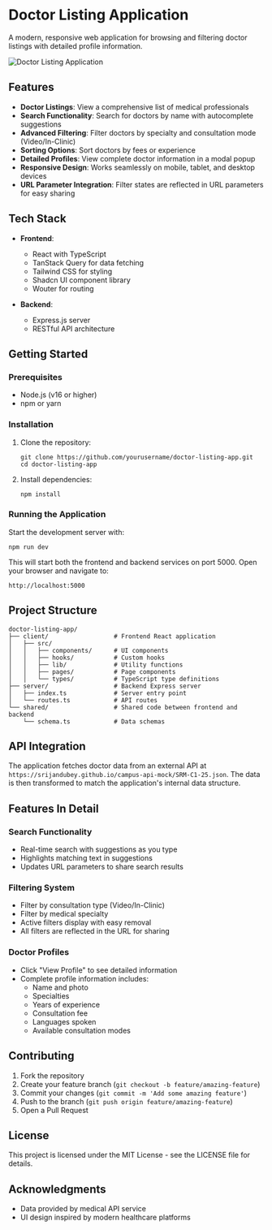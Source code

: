 # Doctor Listing Application

A modern, responsive web application for browsing and filtering doctor listings with detailed profile information.

![Doctor Listing Application](https://i.imgur.com/placeholder-image.jpg)

## Features

- **Doctor Listings**: View a comprehensive list of medical professionals
- **Search Functionality**: Search for doctors by name with autocomplete suggestions
- **Advanced Filtering**: Filter doctors by specialty and consultation mode (Video/In-Clinic)
- **Sorting Options**: Sort doctors by fees or experience
- **Detailed Profiles**: View complete doctor information in a modal popup
- **Responsive Design**: Works seamlessly on mobile, tablet, and desktop devices
- **URL Parameter Integration**: Filter states are reflected in URL parameters for easy sharing

## Tech Stack

- **Frontend**:
  - React with TypeScript
  - TanStack Query for data fetching
  - Tailwind CSS for styling
  - Shadcn UI component library
  - Wouter for routing

- **Backend**:
  - Express.js server
  - RESTful API architecture

## Getting Started

### Prerequisites

- Node.js (v16 or higher)
- npm or yarn

### Installation

1. Clone the repository:
   ```
   git clone https://github.com/yourusername/doctor-listing-app.git
   cd doctor-listing-app
   ```

2. Install dependencies:
   ```
   npm install
   ```

### Running the Application

Start the development server with:

```
npm run dev
```

This will start both the frontend and backend services on port 5000. Open your browser and navigate to:

```
http://localhost:5000
```

## Project Structure

```
doctor-listing-app/
├── client/                  # Frontend React application
│   ├── src/
│   │   ├── components/      # UI components
│   │   ├── hooks/           # Custom hooks
│   │   ├── lib/             # Utility functions
│   │   ├── pages/           # Page components
│   │   └── types/           # TypeScript type definitions
├── server/                  # Backend Express server
│   ├── index.ts             # Server entry point
│   └── routes.ts            # API routes
└── shared/                  # Shared code between frontend and backend
    └── schema.ts            # Data schemas
```

## API Integration

The application fetches doctor data from an external API at `https://srijandubey.github.io/campus-api-mock/SRM-C1-25.json`. The data is then transformed to match the application's internal data structure.

## Features In Detail

### Search Functionality

- Real-time search with suggestions as you type
- Highlights matching text in suggestions
- Updates URL parameters to share search results

### Filtering System

- Filter by consultation type (Video/In-Clinic)
- Filter by medical specialty
- Active filters display with easy removal
- All filters are reflected in the URL for sharing

### Doctor Profiles

- Click "View Profile" to see detailed information
- Complete profile information includes:
  - Name and photo
  - Specialties
  - Years of experience
  - Consultation fee
  - Languages spoken
  - Available consultation modes

## Contributing

1. Fork the repository
2. Create your feature branch (`git checkout -b feature/amazing-feature`)
3. Commit your changes (`git commit -m 'Add some amazing feature'`)
4. Push to the branch (`git push origin feature/amazing-feature`)
5. Open a Pull Request

## License

This project is licensed under the MIT License - see the LICENSE file for details.

## Acknowledgments

- Data provided by medical API service
- UI design inspired by modern healthcare platforms